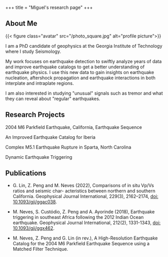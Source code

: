 +++
title = "Miguel's research page"
+++

## About Me

{{< figure class="avatar" src="/photo_square.jpg" alt="profile picture">}}

I am a PhD candidate of geophysics at the Georgia Institute of Technology where I study Seismology.

My work focuses on earthquake detection to swiftly analyze years of data and improve earthquake catalogs to get a better understanding of earthquake physics. I use this new data to gain insights on earthquake nucleation, aftershock propagation and earthquake interactions in both interplate and intraplate regions.

I am also interested in studying "unusual" signals such as tremor and what they can reveal about "regular" earthquakes.

## Research Projects

2004 M6 Parkfield Earthquake, California, Earthquake Sequence

An Improved Earthquake Catalog for Iberia

Complex M5.1 Earthquake Rupture in Sparta, North Carolina

Dynamic Earthquake Triggering

## Publications

+ G. Lin, Z. Peng and M. Neves (2022), Comparisons of in situ Vp/Vs ratios and seismic char- acteristics between northern and southern California. Geophysical Journal International, 229(3), 2162–2174, [doi: 10.1093/gji/ggac038](https://doi.org/10.1093/gji/ggac038).

+ M. Neves, S. Custódio, Z. Peng and A. Ayorinde (2018), Earthquake triggering in southeast Africa following the 2012 Indian Ocean earthquake. Geophysical Journal International, 212(2), 1331-1343, [doi: 10.1093/gji/ggx462](https://doi.org/10.1093/gji/ggx462).

+ M. Neves, Z. Peng and G. Lin (in rev.), A High-Resolution Earthquake Catalog for the 2004 M6 Parkfield Earthquake Sequence using a Matched Filter Technique.
